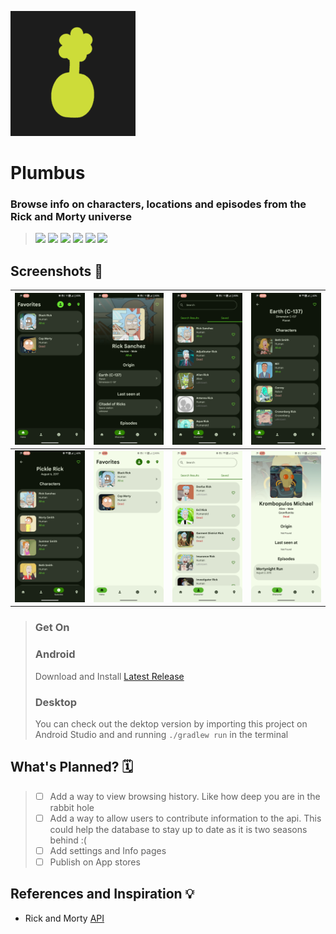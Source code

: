 ![](fastlane/metadata/android/en-US/images/icon200x200.png)

# Plumbus
### Browse info on characters, locations and episodes from the Rick and Morty universe 

> [<img src="https://ziadoua.github.io/m3-Markdown-Badges/badges/Android/android2.svg">]()
> [<img src="https://ziadoua.github.io/m3-Markdown-Badges/badges/Windows/windows2.svg">]()
> [<img src="https://ziadoua.github.io/m3-Markdown-Badges/badges/macOS/macos3.svg">]()
> [<img src="https://ziadoua.github.io/m3-Markdown-Badges/badges/Linux/linux2.svg">]()
> [<img src="https://ziadoua.github.io/m3-Markdown-Badges/badges/AndroidStudio/androidstudio2.svg">]()
> [<img src="https://ziadoua.github.io/m3-Markdown-Badges/badges/Kotlin/kotlin1.svg">]()

## Screenshots 📱

| ![1](fastlane/metadata/android/en-US/images/phoneScreenshots/1.png) | ![2](fastlane/metadata/android/en-US/images/phoneScreenshots/2.png) | ![3](fastlane/metadata/android/en-US/images/phoneScreenshots/3.png) | ![6](fastlane/metadata/android/en-US/images/phoneScreenshots/4.png) |
|:-------------------------------------------------------------------:|:-------------------------------------------------------------------:|:-------------------------------------------------------------------:|:-------------------------------------------------------------------:|
| ![4](fastlane/metadata/android/en-US/images/phoneScreenshots/5.png) | ![7](fastlane/metadata/android/en-US/images/phoneScreenshots/6.png) | ![5](fastlane/metadata/android/en-US/images/phoneScreenshots/7.png) | ![8](fastlane/metadata/android/en-US/images/phoneScreenshots/8.png) |

> ### Get On
> ### Android 
> Download and Install [Latest Release](https://github.com/shub39/Plumbus/releases)
> ### Desktop
> You can check out the dektop version by importing this project on Android Studio and and running `./gradlew run` in the terminal 

## What's Planned? 🗓️
>- [ ] Add a way to view browsing history. Like how deep you are in the rabbit hole
>- [ ] Add a way to allow users to contribute information to the api. This could help the database to stay up to date as it is two seasons behind :(
>- [ ] Add settings and Info pages
>- [ ] Publish on App stores

## References and Inspiration 💡
- Rick and Morty [API](https://rickandmortyapi.com/)